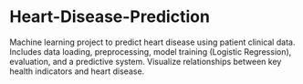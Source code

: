 # Heart-Disease-Prediction
Machine learning project to predict heart disease using patient clinical data. Includes data loading, preprocessing, model training (Logistic Regression), evaluation, and a predictive system. Visualize relationships between key health indicators and heart disease.
